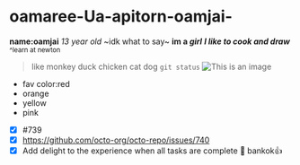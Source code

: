 # oamaree-Ua-apitorn-oamjai- 
**name:oamjai**
*13 year old*
~idk what to say~
**im a _girl_**
***I like to cook and draw***
<sup>^learn at newton</sup>
>like monkey
>duck
>chicken
>cat
>dog
```git status```
![This is an image](https://myoctocat.com/assets/images/base-octocat.svg)
- fav color:red
- orange
- yellow
- pink
- [x] #739
- [x] https://github.com/octo-org/octo-repo/issues/740
- [x] Add delight to the experience when all tasks are complete :tada:
bankok:+1:
